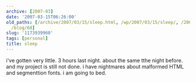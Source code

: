 ```yaml
---
archive: [2007-03]
date: '2007-03-15T06:26:00'
old_paths: [/archive/2007/03/15/sleep.html, /wp/2007/03/15/sleep/, /2007/03/15/sleep/,
  /blog/68]
slug: '1173939960'
tags: [personal]
title: sleep
---
```


i've gotten very little. 3 hours last night. about the same tthe night
before. and my project is still not done. i have nightmares about
malformed HTML and segmenttion fonts. i am going to bed.

